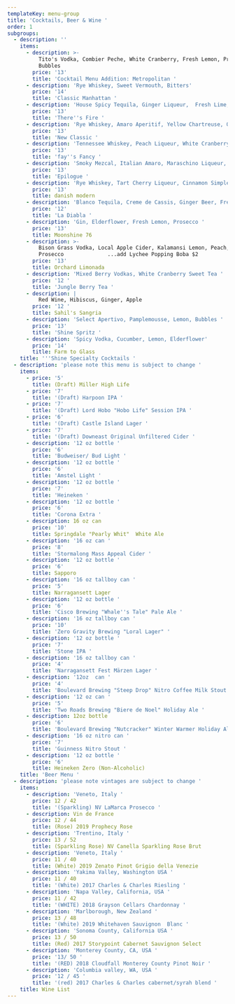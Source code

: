 ```yaml
---
templateKey: menu-group
title: 'Cocktails, Beer & Wine '
order: 1
subgroups:
  - description: ''
    items:
      - description: >-
          Tito's Vodka, Combier Peche, White Cranberry, Fresh Lemon, Prosecco
          Bubbles 
        price: '13'
        title: 'Cocktail Menu Addition: Metropolitan '
      - description: 'Rye Whiskey, Sweet Vermouth, Bitters'
        price: '14'
        title: 'Classic Manhattan '
      - description: 'House Spicy Tequila, Ginger Liqueur,  Fresh Lime, Agave '
        price: '13'
        title: 'There''s Fire '
      - description: 'Rye Whiskey, Amaro Aperitif, Yellow Chartreuse, Orange Bitters '
        price: '13'
        title: 'New Classic '
      - description: 'Tennessee Whiskey, Peach Liqueur, White Cranberry, Lime '
        price: '13'
        title: 'fay''s Fancy '
      - description: 'Smoky Mezcal, Italian Amaro, Maraschino Liqueur, Fresh Lemon  '
        price: '13'
        title: 'Epilogue '
      - description: 'Rye Whiskey, Tart Cherry Liqueur, Cinnamon Simple, Fresh Lemon '
        price: '13'
        title: danish modern
      - description: 'Blanco Tequila, Creme de Cassis, Ginger Beer, Fresh Lime'
        price: '12'
        title: 'La Diabla '
      - description: 'Gin, Elderflower, Fresh Lemon, Prosecco '
        price: '13'
        title: Moonshine 76
      - description: >-
          Bison Grass Vodka, Local Apple Cider, Kalamansi Lemon, Peach,
          Prosecco              ...add Lychee Popping Boba $2
        price: '13'
        title: Orchard Limonada
      - description: 'Mixed Berry Vodkas, White Cranberry Sweet Tea '
        price: '12 '
        title: 'Jungle Berry Tea '
      - description: |
          Red Wine, Hibiscus, Ginger, Apple
        price: '12 '
        title: Sahil's Sangria
      - description: 'Select Apertivo, Pamplemousse, Lemon, Bubbles '
        price: '13'
        title: 'Shine Spritz '
      - description: 'Spicy Vodka, Cucumber, Lemon, Elderflower'
        price: '14'
        title: Farm to Glass
    title: '''Shine Specialty Cocktails '
  - description: 'please note this menu is subject to change '
    items:
      - price: '5'
        title: (Draft) Miller High Life
      - price: '7'
        title: '(Draft) Harpoon IPA '
      - price: '7'
        title: '(Draft) Lord Hobo "Hobo Life" Session IPA '
      - price: '6'
        title: '(Draft) Castle Island Lager '
      - price: '7'
        title: '(Draft) Downeast Original Unfiltered Cider '
      - description: '12 oz bottle '
        price: '6'
        title: 'Budweiser/ Bud Light '
      - description: '12 oz bottle '
        price: '6'
        title: 'Amstel Light '
      - description: '12 oz bottle '
        price: '7'
        title: 'Heineken '
      - description: '12 oz bottle '
        price: '6'
        title: 'Corona Extra '
      - description: 16 oz can
        price: '10'
        title: Springdale "Pearly Whit"  White Ale
      - description: '16 oz can '
        price: '8'
        title: 'Stormalong Mass Appeal Cider '
      - description: '12 oz bottle '
        price: '6'
        title: Sapporo
      - description: '16 oz tallboy can '
        price: '5'
        title: Narragansett Lager
      - description: '12 oz bottle '
        price: '6'
        title: 'Cisco Brewing "Whale''s Tale" Pale Ale '
      - description: '16 oz tallboy can '
        price: '10'
        title: 'Zero Gravity Brewing "Loral Lager" '
      - description: '12 oz bottle '
        price: '7'
        title: 'Stone IPA '
      - description: '16 oz tallboy can '
        price: '4'
        title: 'Narragansett Fest Märzen Lager '
      - description: '12oz  can '
        price: '4'
        title: 'Boulevard Brewing "Steep Drop" Nitro Coffee Milk Stout '
      - description: '12 oz can '
        price: '5'
        title: 'Two Roads Brewing "Biere de Noel" Holiday Ale '
      - description: 12oz bottle
        price: '6'
        title: 'Boulevard Brewing "Nutcracker" Winter Warmer Holiday Ale '
      - description: '16 oz nitro can '
        price: '7'
        title: 'Guinness Nitro Stout '
      - description: '12 oz bottle '
        price: '6'
        title: Heineken Zero (Non-Alcoholic)
    title: 'Beer Menu '
  - description: 'please note vintages are subject to change '
    items:
      - description: 'Veneto, Italy '
        price: 12 / 42
        title: '(Sparkling) NV LaMarca Prosecco '
      - description: Vin de France
        price: 12 / 44
        title: (Rose) 2019 Prophecy Rose
      - description: 'Trentino, Italy '
        price: 13 / 52
        title: (Sparkling Rose) NV Canella Sparkling Rose Brut
      - description: 'Veneto, Italy '
        price: 11 / 40
        title: (White) 2019 Zenato Pinot Grigio della Venezie
      - description: 'Yakima Valley, Washington USA '
        price: 11 / 40
        title: '(White) 2017 Charles & Charles Riesling '
      - description: 'Napa Valley, California, USA '
        price: 11 / 42
        title: '(WHITE) 2018 Grayson Cellars Chardonnay '
      - description: 'Marlborough, New Zealand '
        price: 13 / 48
        title: '(White) 2019 Whitehaven Sauvignon  Blanc '
      - description: 'Sonoma County, California USA '
        price: 13 / 50
        title: (Red) 2017 Storypoint Cabernet Sauvignon Select
      - description: 'Monterey County, CA, USA '
        price: '13/ 50 '
        title: '(RED) 2018 Cloudfall Monterey County Pinot Noir '
      - description: 'Columbia valley, WA, USA '
        price: '12 / 45 '
        title: '(red) 2017 Charles & Charles cabernet/syrah blend '
    title: Wine List
---
```


